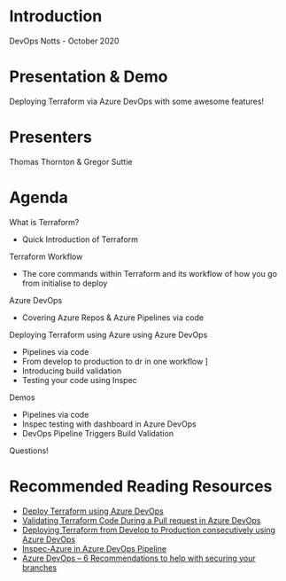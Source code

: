 # Introduction 
DevOps Notts - October 2020


# Presentation & Demo
Deploying Terraform via Azure DevOps with some awesome features!

# Presenters
Thomas Thornton & Gregor Suttie


# Agenda
What is Terraform?
- Quick Introduction of Terraform

Terraform Workflow
- The core commands within Terraform and its workflow of how you go from initialise to deploy

Azure DevOps
- Covering Azure Repos & Azure Pipelines via code

Deploying Terraform using Azure using Azure DevOps
- Pipelines via code
- From develop to production to dr in one workflow ]
- Introducing build validation
- Testing your code using Inspec

Demos
- Pipelines via code 
- Inspec testing with dashboard in Azure DevOps 
- DevOps Pipeline Triggers
Build Validation 

Questions!


# Recommended Reading Resources

- [Deploy Terraform using Azure DevOps](https://thomasthornton.cloud/2020/07/08/deploy-terraform-using-azure-devops/)
- [Validating Terraform Code During a Pull request in Azure DevOps](https://thomasthornton.cloud/2020/07/29/validating-terraform-code-during-a-pull-request-in-azure-devops/)
- [Deploying Terraform from Develop to Production consecutively using Azure DevOps](https://thomasthornton.cloud/2020/09/22/deploying-terraform-from-develop-to-production-consecutively-using-azure-devops/)
- [Inspec-Azure in Azure DevOps Pipeline](https://thomasthornton.cloud/2020/08/27/inspec-azure-in-azure-devops-pipeline/)
- [Azure DevOps – 6 Recommendations to help with securing your branches](https://thomasthornton.cloud/2020/09/03/azure-devops-6-recommendations-to-help-with-securing-your-branches/)

